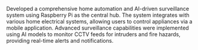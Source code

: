 Developed a comprehensive home automation and AI-driven surveillance system 
using Raspberry Pi as the central hub. The system integrates with various home electrical systems, allowing users to 
control appliances via a mobile application. Advanced surveillance capabilities were implemented using AI models to 
monitor CCTV feeds for intruders and fire hazards, providing real-time alerts and notifications. 
